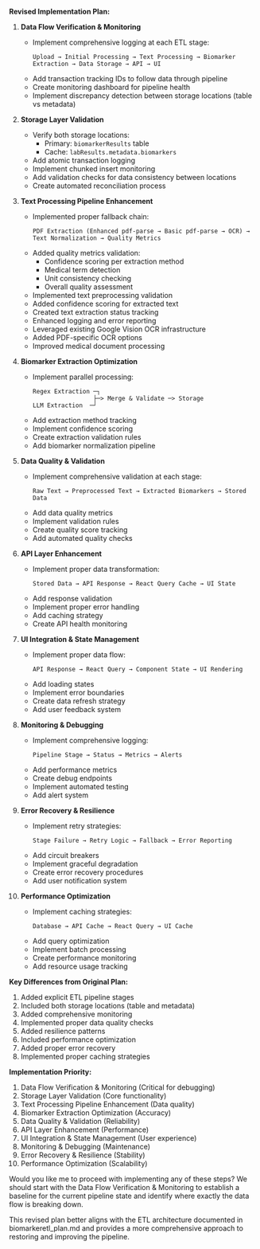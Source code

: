 **Revised Implementation Plan:**

1. **Data Flow Verification & Monitoring**
   - Implement comprehensive logging at each ETL stage:
     ```
     Upload → Initial Processing → Text Processing → Biomarker Extraction → Data Storage → API → UI
     ```
   - Add transaction tracking IDs to follow data through pipeline
   - Create monitoring dashboard for pipeline health
   - Implement discrepancy detection between storage locations (table vs metadata)

2. **Storage Layer Validation**
   - Verify both storage locations:
     - Primary: `biomarkerResults` table
     - Cache: `labResults.metadata.biomarkers`
   - Add atomic transaction logging
   - Implement chunked insert monitoring
   - Add validation checks for data consistency between locations
   - Create automated reconciliation process

3. **Text Processing Pipeline Enhancement**
   - Implemented proper fallback chain:
     ```
     PDF Extraction (Enhanced pdf-parse → Basic pdf-parse → OCR) → Text Normalization → Quality Metrics
     ```
   - Added quality metrics validation:
     - Confidence scoring per extraction method
     - Medical term detection
     - Unit consistency checking
     - Overall quality assessment
   - Implemented text preprocessing validation
   - Added confidence scoring for extracted text
   - Created text extraction status tracking
   - Enhanced logging and error reporting
   - Leveraged existing Google Vision OCR infrastructure
   - Added PDF-specific OCR options
   - Improved medical document processing

4. **Biomarker Extraction Optimization**
   - Implement parallel processing:
     ```
     Regex Extraction ─┐
                      ├─> Merge & Validate ─> Storage
     LLM Extraction  ─┘
     ```
   - Add extraction method tracking
   - Implement confidence scoring
   - Create extraction validation rules
   - Add biomarker normalization pipeline

5. **Data Quality & Validation**
   - Implement comprehensive validation at each stage:
     ```
     Raw Text → Preprocessed Text → Extracted Biomarkers → Stored Data
     ```
   - Add data quality metrics
   - Implement validation rules
   - Create quality score tracking
   - Add automated quality checks

6. **API Layer Enhancement**
   - Implement proper data transformation:
     ```
     Stored Data → API Response → React Query Cache → UI State
     ```
   - Add response validation
   - Implement proper error handling
   - Add caching strategy
   - Create API health monitoring

7. **UI Integration & State Management**
   - Implement proper data flow:
     ```
     API Response → React Query → Component State → UI Rendering
     ```
   - Add loading states
   - Implement error boundaries
   - Create data refresh strategy
   - Add user feedback system

8. **Monitoring & Debugging**
   - Implement comprehensive logging:
     ```
     Pipeline Stage → Status → Metrics → Alerts
     ```
   - Add performance metrics
   - Create debug endpoints
   - Implement automated testing
   - Add alert system

9. **Error Recovery & Resilience**
   - Implement retry strategies:
     ```
     Stage Failure → Retry Logic → Fallback → Error Reporting
     ```
   - Add circuit breakers
   - Implement graceful degradation
   - Create error recovery procedures
   - Add user notification system

10. **Performance Optimization**
    - Implement caching strategies:
      ```
      Database → API Cache → React Query → UI Cache
      ```
    - Add query optimization
    - Implement batch processing
    - Create performance monitoring
    - Add resource usage tracking

**Key Differences from Original Plan:**
1. Added explicit ETL pipeline stages
2. Included both storage locations (table and metadata)
3. Added comprehensive monitoring
4. Implemented proper data quality checks
5. Added resilience patterns
6. Included performance optimization
7. Added proper error recovery
8. Implemented proper caching strategies

**Implementation Priority:**
1. Data Flow Verification & Monitoring (Critical for debugging)
2. Storage Layer Validation (Core functionality)
3. Text Processing Pipeline Enhancement (Data quality)
4. Biomarker Extraction Optimization (Accuracy)
5. Data Quality & Validation (Reliability)
6. API Layer Enhancement (Performance)
7. UI Integration & State Management (User experience)
8. Monitoring & Debugging (Maintenance)
9. Error Recovery & Resilience (Stability)
10. Performance Optimization (Scalability)

Would you like me to proceed with implementing any of these steps? We should start with the Data Flow Verification & Monitoring to establish a baseline for the current pipeline state and identify where exactly the data flow is breaking down.

This revised plan better aligns with the ETL architecture documented in biomarkeretl_plan.md and provides a more comprehensive approach to restoring and improving the pipeline.
